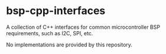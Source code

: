 # bsp-cpp-interfaces
A collection of C++ interfaces for common microcontroller BSP requirements, such as I2C, SPI, etc.

No implementations are provided by this repository.
